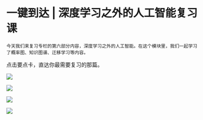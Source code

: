 # 一键到达 | 深度学习之外的人工智能复习课

    今天我们来复习专栏的第六部分内容，深度学习之外的人工智能。在这个模块里，我们一起学习了概率图、知识图谱、迁移学习等内容。

点击要点卡，直达你最需要复习的那篇。

[![](https://static001.geekbang.org/resource/image/57/48/57eda304a18b35999beaadbfc1c32348.jpg)](https://time.geekbang.org/column/article/3646)

[![](https://static001.geekbang.org/resource/image/e7/51/e7151984e06f3ee537179af1cb7a1d51.jpg)](https://time.geekbang.org/column/article/3649)

[![](https://static001.geekbang.org/resource/image/a3/bb/a331dead77d7e3e1d9f1939ed38534bb.jpg)](https://time.geekbang.org/column/article/4009)

[![](https://static001.geekbang.org/resource/image/94/7a/9492443eef81027a5d1c7edb04fb6c7a.jpg)](https://time.geekbang.org/column/article/4010)
    